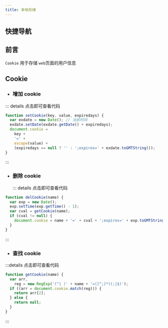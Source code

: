 ```yaml
---
title: 本地存储
---
```


## 快捷导航

<TOC />

## 前言

`Cookie` 用于存储 `web`页面的用户信息

## Cookie

- ### 增加 cookie

::: details 点击即可查看代码

```js
function setCookie(key, value, expiredays) {
  var exdate = new Date(); // 当前时间
  exdate.setDate(exdate.getDate() + expiredays);
  document.cookie =
    key +
    '=' +
    escape(value) +
    (expiredays == null ? '' : ';expires=' + exdate.toGMTString());
}
```

:::

- ### 删除 cookie
  ::: details 点击即可查看代码

```js
function delCookie(name) {
  var exp = new Date();
  exp.setTime(exp.getTime() - 1);
  var cval = getCookie(name);
  if (cval != null) {
    document.cookie = name + '=' + cval + ';expires=' + exp.toGMTString();
  }
}
```

:::

- ### 查找 cookie

:::details 点击即可查看代码

```js
function getCookie(name) {
  var arr,
    reg = new RegExp('(^| )' + name + '=([^;]*)(;|$)');
  if ((arr = document.cookie.match(reg))) {
    return arr[2];
  } else {
    return null;
  }
}
```

:::
